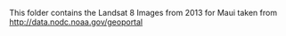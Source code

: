 This folder contains the Landsat 8 Images from 2013 for Maui taken from http://data.nodc.noaa.gov/geoportal
